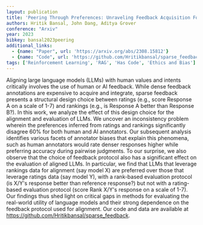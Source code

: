 ```yaml
---
layout: publication
title: 'Peering Through Preferences: Unraveling Feedback Acquisition For Aligning Large Language Models'
authors: Hritik Bansal, John Dang, Aditya Grover
conference: "Arxiv"
year: 2023
bibkey: bansal2023peering
additional_links:
  - {name: "Paper", url: 'https://arxiv.org/abs/2308.15812'}
  - {name: "Code", url: 'https://github.com/Hritikbansal/sparse_feedback'}
tags: ['Reinforcement Learning', 'RAG', 'Has Code', 'Ethics and Bias']
---
```

Aligning large language models (LLMs) with human values and intents
critically involves the use of human or AI feedback. While dense feedback
annotations are expensive to acquire and integrate, sparse feedback presents a
structural design choice between ratings (e.g., score Response A on a scale of
1-7) and rankings (e.g., is Response A better than Response B?). In this work,
we analyze the effect of this design choice for the alignment and evaluation of
LLMs. We uncover an inconsistency problem wherein the preferences inferred from
ratings and rankings significantly disagree 60% for both human and AI
annotators. Our subsequent analysis identifies various facets of annotator
biases that explain this phenomena, such as human annotators would rate denser
responses higher while preferring accuracy during pairwise judgments. To our
surprise, we also observe that the choice of feedback protocol also has a
significant effect on the evaluation of aligned LLMs. In particular, we find
that LLMs that leverage rankings data for alignment (say model X) are preferred
over those that leverage ratings data (say model Y), with a rank-based
evaluation protocol (is X/Y's response better than reference response?) but not
with a rating-based evaluation protocol (score Rank X/Y's response on a scale
of 1-7). Our findings thus shed light on critical gaps in methods for
evaluating the real-world utility of language models and their strong
dependence on the feedback protocol used for alignment. Our code and data are
available at https://github.com/Hritikbansal/sparse_feedback.
